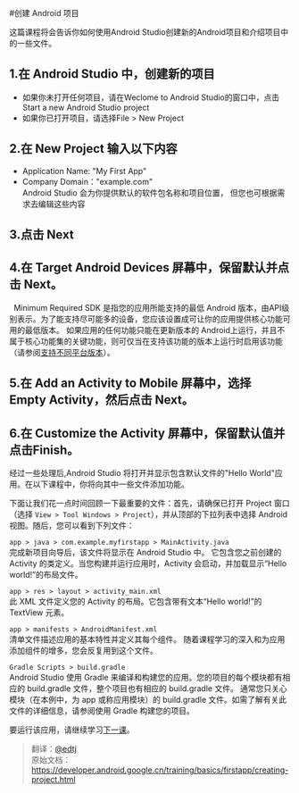 #创建 Android 项目

这篇课程将会告诉你如何使用Android Studio创建新的Android项目和介绍项目中的一些文件。

## 1.在 Android Studio 中，创建新的项目
* 如果你未打开任何项目，请在Weclome to Android Studio的窗口中，点击Start a new Android Studio project
* 如果你已打开项目，请选择File > New Project

## 2.在 New Project 输入以下内容
* Application Name: "My First App"
* Company Domain："example.com"
<br>Android Studio 会为你提供默认的软件包名称和项目位置， 但您也可根据需求去编辑这些内容

## 3.点击 Next

## 4.在 Target Android Devices 屏幕中，保留默认并点击 Next。
   Minimum Required SDK 是指您的应用所能支持的最低 Android 版本，由API级别表示。为了能支持尽可能多的设备，您应该设置成可让你的应用提供核心功能可用的最低版本。 如果应用的任何功能只能在更新版本的 Android上运行，并且不属于核心功能集的关键功能，则可仅当在支持该功能的版本上运行时启用该功能（请参阅[支持不同平台版本](https://android.developerdocumentation.cn/develop/training/getting-started/supporting-different-devices/supporting-different-platform-versions/index.html)）。
   
## 5.在 Add an Activity to Mobile 屏幕中，选择 Empty Activity，然后点击 Next。

## 6.在 Customize the Activity 屏幕中，保留默认值并点击Finish。

经过一些处理后,Android Studio 将打开并显示包含默认文件的"Hello World"应用。在以下课程中，你将向其中一些文件添加功能。

下面让我们花一点时间回顾一下最重要的文件：首先，请确保已打开 Project 窗口（选择 `View > Tool Windows > Project`），并从顶部的下拉列表中选择 Android 视图。随后，您可以看到下列文件：

`app > java > com.example.myfirstapp > MainActivity.java`
<br>完成新项目向导后，该文件将显示在 Android Studio 中。 它包含您之前创建的 Activity 的类定义。当您构建并运行应用时，Activity 会启动，并加载显示“Hello world!”的布局文件。

`app > res > layout > activity_main.xml`
<br>此 XML 文件定义您的 Activity 的布局。它包含带有文本“Hello world!”的 TextView 元素。

`app > manifests > AndroidManifest.xml`
<br>清单文件描述应用的基本特性并定义其每个组件。 随着课程学习的深入和为应用添加组件的增多，您会反复用到这个文件。

`Gradle Scripts > build.gradle`
<br>Android Studio 使用 Gradle 来编译和构建您的应用。您的项目的每个模块都有相应的 build.gradle 文件，整个项目也有相应的 build.gradle 文件。 通常您只关心模块（在本例中，为 app 或称应用模块）的 build.gradle 文件。如需了解有关此文件的详细信息，请参阅使用 Gradle 构建您的项目。

要运行该应用，请继续学习[下一课](https://android.developerdocumentation.cn/develop/training/getting-started/building-your-first-app/running-your-application/index.html)。
>翻译：[@edtj](https://github.com/edtj)    
原始文档：<https://developer.android.google.cn/training/basics/firstapp/creating-project.html>

